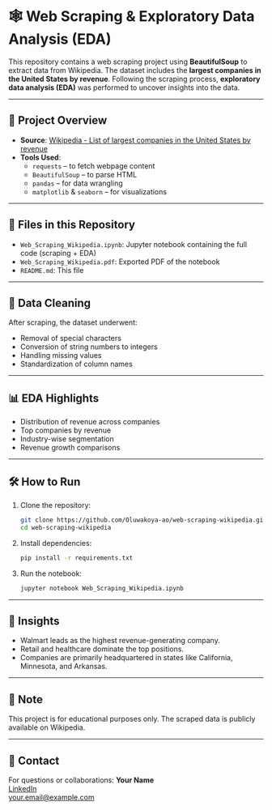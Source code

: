 # 🕸️ Web Scraping & Exploratory Data Analysis (EDA)

This repository contains a web scraping project using **BeautifulSoup** to extract data from Wikipedia. The dataset includes the **largest companies in the United States by revenue**. Following the scraping process, **exploratory data analysis (EDA)** was performed to uncover insights into the data.

---

## 📌 Project Overview

- **Source**: [Wikipedia - List of largest companies in the United States by revenue](https://en.wikipedia.org/wiki/List_of_largest_companies_in_the_United_States_by_revenue)
- **Tools Used**:
  - `requests` – to fetch webpage content
  - `BeautifulSoup` – to parse HTML
  - `pandas` – for data wrangling
  - `matplotlib` & `seaborn` – for visualizations

---

## 📁 Files in this Repository

- `Web_Scraping_Wikipedia.ipynb`: Jupyter notebook containing the full code (scraping + EDA)
- `Web_Scraping_Wikipedia.pdf`: Exported PDF of the notebook
- `README.md`: This file

---

## 🧼 Data Cleaning

After scraping, the dataset underwent:
- Removal of special characters
- Conversion of string numbers to integers
- Handling missing values
- Standardization of column names

---

## 📊 EDA Highlights

- Distribution of revenue across companies
- Top companies by revenue
- Industry-wise segmentation
- Revenue growth comparisons

---

## 🛠️ How to Run

1. Clone the repository:
    ```bash
    git clone https://github.com/Oluwakoya-ao/web-scraping-wikipedia.git
    cd web-scraping-wikipedia
    ```
2. Install dependencies:
    ```bash
    pip install -r requirements.txt
    ```
3. Run the notebook:
    ```bash
    jupyter notebook Web_Scraping_Wikipedia.ipynb
    ```

---

## 🧠 Insights

- Walmart leads as the highest revenue-generating company.
- Retail and healthcare dominate the top positions.
- Companies are primarily headquartered in states like California, Minnesota, and Arkansas.

---

## 📌 Note

This project is for educational purposes only. The scraped data is publicly available on Wikipedia.

---

## 📧 Contact

For questions or collaborations:
**Your Name**  
[LinkedIn](https://linkedin.com/in/yourprofile)  
your.email@example.com


